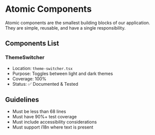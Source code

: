 
# Atomic Components

Atomic components are the smallest building blocks of our application. They are simple, reusable, and have a single responsibility.

## Components List

### ThemeSwitcher
- Location: `theme-switcher.tsx`
- Purpose: Toggles between light and dark themes
- Coverage: 100%
- Status: ✅ Documented & Tested

## Guidelines
- Must be less than 68 lines
- Must have 90%+ test coverage
- Must include accessibility considerations
- Must support i18n where text is present

